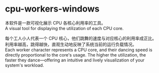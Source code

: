 # cpu-workers-windows

本软件是一款可视化展示 CPU 各核心利用率的工具。                
A visual tool for displaying the utilization of each CPU core.

每个工人小人代表一个 CPU 核心，他们跳舞的速度与对应核心的利用率成正比。利用率越高，跳得越快，直观生动地反映了系统当前的运行负载情况。            
Each worker character represents a CPU core, and their dancing speed is directly proportional to the core's usage. The higher the utilization, the faster they dance—offering an intuitive and lively visualization of your system's workload.
